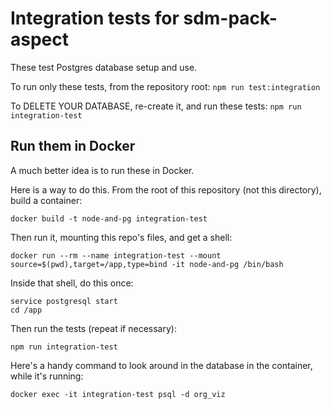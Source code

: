 # Integration tests for sdm-pack-aspect

These test Postgres database setup and use.

To run only these tests, from the repository root: `npm run test:integration`

To DELETE YOUR DATABASE, re-create it, and run these tests: `npm run integration-test`

## Run them in Docker

A much better idea is to run these in Docker.

Here is a way to do this.
From the root of this repository (not this directory), build a container:

`docker build -t node-and-pg integration-test`

Then run it, mounting this repo's files, and get a shell:

`docker run --rm --name integration-test --mount source=$(pwd),target=/app,type=bind -it node-and-pg /bin/bash`

Inside that shell, do this once:

```
service postgresql start
cd /app
```

Then run the tests (repeat if necessary):
 
`npm run integration-test`

Here's a handy command to look around in the database in the container, while it's running:

`docker exec -it integration-test psql -d org_viz`